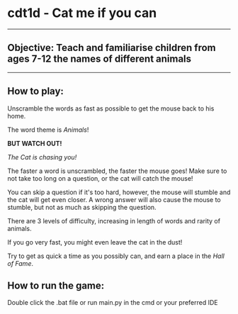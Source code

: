 # cdt1d - Cat me if you can

--------------

## Objective: Teach and familiarise children from ages 7-12 the names of different animals

--------------


## How to play:

Unscramble the words as fast as possible to get the mouse back to his home.

The word theme is *Animals*!

**BUT WATCH OUT!**

*The Cat is chasing you!*

The faster a word is unscrambled, the faster the mouse goes! Make sure to not take too long on a question, or the cat will catch the mouse!

You can skip a question if it's too hard, however, the mouse will stumble and the cat will get even closer. A wrong answer will also cause the mouse to stumble, but not as much as skipping the question.

There are 3 levels of difficulty, increasing in length of words and rarity of animals.

If you go very fast, you might even leave the cat in the dust!

Try to get as quick a time as you possibly can, and earn a place in the *Hall of Fame*.

## How to run the game:

Double click the .bat file or run main.py in the cmd or your preferred IDE
